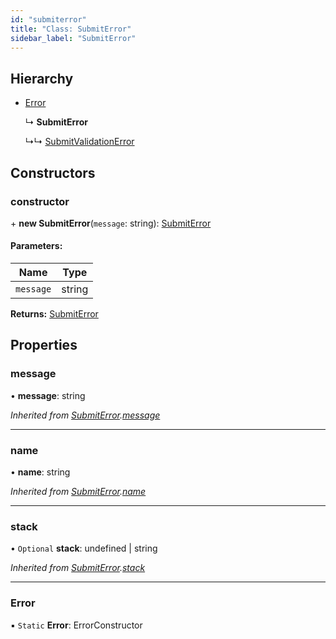 ```yaml
---
id: "submiterror"
title: "Class: SubmitError"
sidebar_label: "SubmitError"
---
```


## Hierarchy

* [Error](submiterror.md#error)

  ↳ **SubmitError**

  ↳↳ [SubmitValidationError](submitvalidationerror.md)

## Constructors

### constructor

\+ **new SubmitError**(`message`: string): [SubmitError](submiterror.md)

#### Parameters:

Name | Type |
------ | ------ |
`message` | string |

**Returns:** [SubmitError](submiterror.md)

## Properties

### message

•  **message**: string

*Inherited from [SubmitError](submiterror.md).[message](submiterror.md#message)*

___

### name

•  **name**: string

*Inherited from [SubmitError](submiterror.md).[name](submiterror.md#name)*

___

### stack

• `Optional` **stack**: undefined \| string

*Inherited from [SubmitError](submiterror.md).[stack](submiterror.md#stack)*

___

### Error

▪ `Static` **Error**: ErrorConstructor
